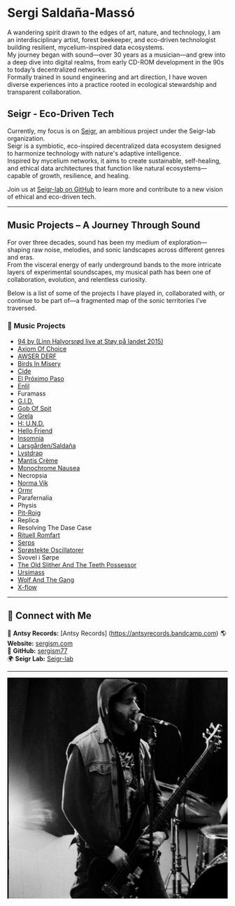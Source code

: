 # Sergi Saldaña-Massó

A wandering spirit drawn to the edges of art, nature, and technology, I am an interdisciplinary artist, forest beekeeper, and eco-driven technologist building resilient, mycelium-inspired data ecosystems.  
My journey began with sound—over 30 years as a musician—and grew into a deep dive into digital realms, from early CD-ROM development in the 90s to today’s decentralized networks.  
Formally trained in sound engineering and art direction, I have woven diverse experiences into a practice rooted in ecological stewardship and transparent collaboration.

## **Seigr - Eco-Driven Tech**

Currently, my focus is on [Seigr](https://github.com/Seigr-lab/Seigr-EcoSystem), an ambitious project under the Seigr-lab organization.  
Seigr is a symbiotic, eco-inspired decentralized data ecosystem designed to harmonize technology with nature's adaptive intelligence.  
Inspired by mycelium networks, it aims to create sustainable, self-healing, and ethical data architectures that function like natural ecosystems—capable of growth, resilience, and healing.  

Join us at [Seigr-lab on GitHub](https://github.com/Seigr-lab) to learn more and contribute to a new vision of ethical and eco-driven tech.

---

## **Music Projects – A Journey Through Sound**

For over three decades, sound has been my medium of exploration—shaping raw noise, melodies, and sonic landscapes across different genres and eras.  
From the visceral energy of early underground bands to the more intricate layers of experimental soundscapes, my musical path has been one of collaboration, evolution, and relentless curiosity.

Below is a list of some of the projects I have played in, collaborated with, or continue to be part of—a fragmented map of the sonic territories I’ve traversed.

### **🎵 Music Projects**

- [94 by (Linn Halvorsrød live at Støy på landet 2015)](https://youtu.be/eeyHPOj9x-s?si=23Pm9WvaR0i8GgJO)
- [Axiom Of Choice](https://axiomofchoice.bandcamp.com/)
- [AWSER DERF](https://awserderf.bandcamp.com/)
- [Birds In Misery](https://birdsinmisery.bandcamp.com/)
- [Cide](https://youtu.be/80qKyDir9T4?si=pvUZni1MewfeKiwF)
- [El Próximo Paso](https://elproximopaso.bandcamp.com/)
- [Enlil](https://archive.org/details/abdicate_cell017)
- Furamass
- [G.I.D.](https://antsyrecords.bandcamp.com/track/three)
- [Gob Of Spit](https://archive.org/details/ac004gob)
- [Grela](https://youtu.be/OcqOoT0E3wc?si=KAqOhRE2xxcmKDyI)
- [H: U.N.D.](https://antsyrecords.bandcamp.com/album/arnak-signals-re-master)
- [Hello Friend](https://youtu.be/3Z1Q6-y-ar0?si=gB0SHdYZJ0i3sygu)
- [Insomnia](https://insomniasounds.bandcamp.com/album/live-at-multino)
- [Larsgården/Saldaña](https://archive.org/details/abdicate_cell018)
- [Lystdrap](https://youtu.be/6fpYj6vyHxc?si=A92GxaknRV3qRfCZ)
- [Mantis Crème](https://archive.org/details/abdicate_cell?and%5B%5D=creator%3A%22mantis+cr%C3%A8me%22)
- [Monochrome Nausea](https://monochromenausea.bandcamp.com/)
- Necropsia
- [Norma Vik](https://antsyrecords.bandcamp.com/album/normal)
- [Ormr](https://ormr.bandcamp.com/)
- Parafernalia
- Physis
- [Pit-Roig](https://pit-roig.bandcamp.com/)
- Replica
- Resolving The Dase Case
- [Rituell Romfart](https://youtu.be/vQxaYp7wYKk?si=s5wmKO90bQv1c4xV)
- [Serps](https://serps.bandcamp.com/)
- [Sprøstekte Oscillatorer](https://antsyrecords.bandcamp.com/album/elektrisk-motstand)
- Svovel i Sørpe
- [The Old Slither And The Teeth Possessor](https://antsyrecords.bandcamp.com/album/hyphens)
- [Ursimass](https://ursimass.bandcamp.com/album/batzacs)
- [Wolf And The Gang](https://youtu.be/_WcWt3DADhg?si=wXvKJLbc7TjFGe5H)
- [X-flow](https://archive.org/details/abdicate_cell?and%5B%5D=creator%3A%22x-flow%22)

---

## **🌿 Connect with Me**

🎵 **Antsy Records:** [Antsy Records] (https://antsyrecords.bandcamp.com)
🌎 **Website:** [sergism.com](https://sergism.com)  
🐙 **GitHub:** [sergism77](https://github.com/sergism77)  
🌍 **Seigr Lab:** [Seigr-lab](https://github.com/Seigr-lab)  

---

![Logo](sergism.jpg) <!-- Ensure you upload this image to GitHub -->

